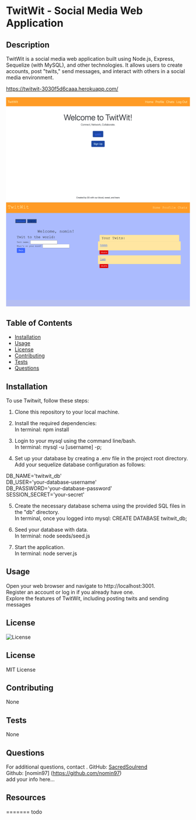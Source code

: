 
# TwitWit - Social Media Web Application

## Description

TwitWit is a social media web application built using Node.js, Express, Sequelize (with MySQL), and other technologies. It allows users to create accounts, post "twits," send messages, and interact with others in a social media environment.

https://twitwit-3030f5d6caaa.herokuapp.com/ 

![alt txt](assets/mainpage.png)
![alt txt](assets/logged%20in%20profile.png)


## Table of Contents

- [Installation](#installation)
- [Usage](#usage)
- [License](#license)
- [Contributing](#contributing)
- [Tests](#tests)
- [Questions](#questions)

## Installation

To use Twitwit, follow these steps:

1. Clone this repository to your local machine.

2. Install the required dependencies:<br>
   In terminal: npm install<br>

3. Login to your mysql using the command line/bash.<br>
   In terminal: mysql -u [username] -p;

4. Set up your database by creating a .env file in the project root directory. Add your sequelize database configuration as follows:<br>

DB_NAME='twitwit_db'<br>
DB_USER='your-database-username'<br>
DB_PASSWORD='your-database-password'<br>
SESSION_SECRET='your-secret'<br>

5. Create the necessary database schema using the provided SQL files in the "db" directory.<br>
   In terminal, once you logged into mysql: CREATE DATABASE twitwit_db;

6. Seed your database with data.<br>
   In terminal: node seeds/seed.js

7. Start the application.<br>
   In terminal: node server.js

## Usage

Open your web browser and navigate to http://localhost:3001.<br>
Register an account or log in if you already have one.<br>
Explore the features of TwitWit, including posting twits and sending messages<br>

## License

![License](https://img.shields.io/badge/license-MIT-yellow)

## License

MIT License

## Contributing

None

## Tests

None

## Questions

For additional questions, contact .
GitHub: [SacredSoulrend](https://github.com/SacredSoulrend)<br>
Github: [nomin97] (https://github.com/nomin97)<br>
add your info here...

## Resources
=======
todo
